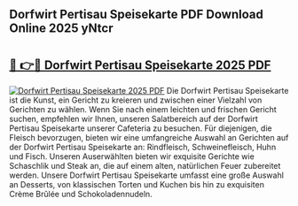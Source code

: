 ## Dorfwirt Pertisau Speisekarte PDF Download Online 2025 yNtcr

# <h2><a href="http://gcbo6ul.nevu.top/?p=Dorfwirt+Pertisau+Speisekarte">🔗 👉🔴 Dorfwirt Pertisau Speisekarte 2025 PDF</a></h2>

[![Dorfwirt Pertisau Speisekarte 2025 PDF](https://i.imgur.com/dBaPXMq.png)](http://gcbo6ul.nevu.top/?p=Dorfwirt+Pertisau+Speisekarte)
Die Dorfwirt Pertisau Speisekarte ist die Kunst, ein Gericht zu kreieren und zwischen einer Vielzahl von Gerichten zu wählen. Wenn Sie nach einem leichten und frischen Gericht suchen, empfehlen wir Ihnen, unseren Salatbereich auf der Dorfwirt Pertisau Speisekarte unserer Cafeteria zu besuchen. Für diejenigen, die Fleisch bevorzugen, bieten wir eine umfangreiche Auswahl an Gerichten auf der Dorfwirt Pertisau Speisekarte an: Rindfleisch, Schweinefleisch, Huhn und Fisch. Unseren Auserwählten bieten wir exquisite Gerichte wie Schaschlik und Steak an, die auf einem alten, natürlichen Feuer zubereitet werden. Unsere Dorfwirt Pertisau Speisekarte umfasst eine große Auswahl an Desserts, von klassischen Torten und Kuchen bis hin zu exquisiten Crème Brûlée und Schokoladennudeln.
